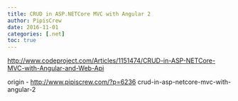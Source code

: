 ```yaml
---
title: CRUD in ASP.NETCore MVC with Angular 2
author: PipisCrew
date: 2016-11-01
categories: [.net]
toc: true
---
```


http://www.codeproject.com/Articles/1151474/CRUD-in-ASP-NETCore-MVC-with-Angular-and-Web-Api

origin - http://www.pipiscrew.com/?p=6236 crud-in-asp-netcore-mvc-with-angular-2